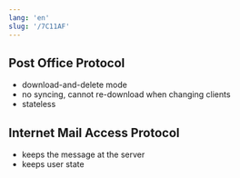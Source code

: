 ```yaml
---
lang: 'en'
slug: '/7C11AF'
---
```


## Post Office Protocol

- download-and-delete mode
- no syncing, cannot re-download when changing clients
- stateless

## Internet Mail Access Protocol

- keeps the message at the server
- keeps user state
